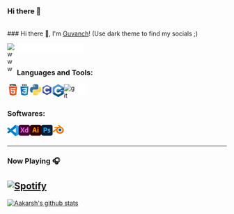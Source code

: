 ### Hi there 👋

<!--
**Guvanchhojamov/guvanchhojamov** is a ✨ _special_ ✨ repository because its `README.md` (this file) appears on your GitHub profile.

Here are some ideas to get you started:

- 🔭 I’m currently working on ...
- 🌱 I’m currently learning ...
- 👯 I’m looking to collaborate on ...
- 🤔 I’m looking for help with ...
- 💬 Ask me about ...
- 📫 How to reach me: ...
- 😄 Pronouns: ...
- ⚡ Fun fact: ...
-->

<br/>
### Hi there 👋, I'm <a href="https://tm.linkedin.com/in/guvanch-hojamov-39b5aa196" target="_blank">Guvanch</a>!
(Use dark theme to find my socials ;)

<a href="https://www.google.com/search?q=guvanch+hojamov" target="_blank"><img align="left" alt="www" width="22px" src="https://icons8.com/icon/1349/website" /></a>
<a href="https://linkedin.com/in/aakarshb" target="_blank"><img align="left" alt="Aakarsh B | LinkedIn" width="22px" src="https://github.com/Aakarsh-B/trying-repos/blob/master/linkedin.svg" />
<a href="https://behance.net/aakarshb" target="_blank"><img align="left" alt="Aakarsh B | Behance" width="22px" src="https://github.com/Aakarsh-B/trying-repos/blob/master/behance.svg" />
<a href="https://dribbble.com/aakarshb" target="_blank"><img align="left" alt="Aakarsh B | Dribbble" width="22px" src="https://github.com/Aakarsh-B/trying-repos/blob/master/dribbble.svg" />
<a href="https://instagram.com/_.aakarsh._" target="_blank"><img align="left" alt="Aakarsh B | Instagram" width="22px" src="https://github.com/Aakarsh-B/trying-repos/blob/master/insta.svg" />
<a href="https://twitter.com/Aakarsh-Bhttps://www.w3.org/html/" target="_blank"><img align="left" alt="Aakarsh B | Twitter" width="22px" src="https://github.com/Aakarsh-B/trying-repos/blob/master/twitter.svg" />
<a href="https://medium.com/@aakarshbiju" target="_blank"><img align="left" alt="Aakarsh B | Medium" width="22px" src="https://github.com/Aakarsh-B/trying-repos/blob/master/medium.svg" />
<a href="https://dev.to/aakarshb" target="_blank"><img align="left" alt="dev to aakarsh" width="22px" src="https://github.com/Aakarsh-B/trying-repos/blob/master/dev-badge.svg" /></a>

<br />
<br/>

### Languages and Tools:


<a href="https://www.w3.org/html/" target="_blank"><img align="left" alt="HTML5" width="26px" src="https://raw.githubusercontent.com/github/explore/80688e429a7d4ef2fca1e82350fe8e3517d3494d/topics/html/html.png" /></a>
<a href="https://www.w3schools.com/css/" target="_blank"><img align="left" alt="CSS3" width="26px" src="https://raw.githubusercontent.com/github/explore/80688e429a7d4ef2fca1e82350fe8e3517d3494d/topics/css/css.png" /></a>
<a href="https://www.python.org" target="_blank"> <img align="left" alt="Python" width="26px" src="https://github.com/Aakarsh-B/trying-repos/blob/master/python-5.svg?raw=true"/> </a>
<a href="https://www.cprogramming.com/" target="_blank"> <img align="left" alt="C" width="26px" src="https://github.com/Aakarsh-B/trying-repos/blob/master/c-programming.png"/> </a>
<a href="https://www.w3schools.com/cpp/" target="_blank"> <img align="left" alt="C++" width="26px" src="https://github.com/Aakarsh-B/trying-repos/blob/master/c++.png"/> </a>
<a href="https://git-scm.com/" target="_blank"> <img align="left" alt="git" width="26px" src="https://www.vectorlogo.zone/logos/git-scm/git-scm-icon.svg"/> </a>
<img align="left" alt="GitHub" width="26px" src="https://github.com/Aakarsh-B/trying-repos/blob/master/github.svg" />
<br />
<br />
### Softwares:

<img align="left" alt="Visual Studio Code" width="26px" src="https://raw.githubusercontent.com/github/explore/80688e429a7d4ef2fca1e82350fe8e3517d3494d/topics/visual-studio-code/visual-studio-code.png" />
<a href="https://www.adobe.com/products/xd.html" target="_blank"> <img align="left" alt="XD" width="26px" src="https://github.com/Aakarsh-B/trying-repos/blob/master/adobexd.png?raw=true"/> </a> 
<a href="https://www.adobe.com/in/products/illustrator.html" target="_blank"> <img align="left" alt="Illustrator" width="26px" src="https://github.com/Aakarsh-B/trying-repos/blob/master/illustrator.png?raw=true"/> </a> 
<a href="https://www.photoshop.com/en" target="_blank"> <img align="left" alt="Photoshop" width="26px" src="https://github.com/Aakarsh-B/trying-repos/blob/master/photoshop.png?raw=true"/> </a>
<a href="https://www.blender.org" target="_blank"> <img align="left" alt="Photoshop" width="26px" src="https://github.com/Aakarsh-B/trying-repos/blob/master/blender.png?raw=true"/> </a>


<br />
<br />

---



### Now Playing 🎧

[![Spotify](https://github-readme-remake.vercel.app/api/spotify)](https://open.spotify.com/user/mr5jgbqp3jw221j271iz2nix9)
<br/>
---

[![Aakarsh's github stats](https://github-readme-stats.vercel.app/api?username=Aakarsh-B&include_all_commits=true&count_private=true&show_icons=true&line_height=20&title_color=FFFFFF&icon_color=FFFFFF&text_color=FFFFFF&bg_color=0D1117)](https://github.com/anuraghazra/github-readme-stats)

